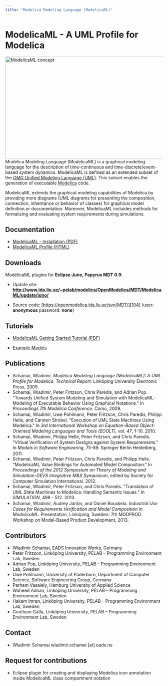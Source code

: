 ```yaml
---
title: "Modelica Modeling Language (ModelicaML)"
---
```

# ModelicaML - A UML Profile for Modelica

<img src="http://www.ida.liu.se/%7Epelab/modelica/OpenModelica/MDT/ModelicaML/pix/modelicaml_concept.png" border="0" alt="ModelicaML concept" width="546" height="327" align="right" name="ModelicaML concept" />Modelica Modeling Language (ModelicaML) is a graphical modeling language for the description of time-continuous and time-discrete/event-based system dynamics. ModelicaML is defined as an extended subset of the <a href="http://www.uml.org/" target="_blank">OMG Unified Modeling Language (UML)</a>. This subset enables the generation of executable <a href="http://www.modelica.org/" target="_blank">Modelica</a> code.

ModelicaML extends the graphical modeling capabilities of Modelica by providing more diagrams (UML diagrams for presenting the composition, connection, inheritance or behavior of classes) for graphical model definition or documentation. Moreover, ModelicaML incluides methods for formalizing and evaluating system requirements during simulations.

## Documentation

  * <a href="http://www.ida.liu.se/%7Epelab/modelica/OpenModelica/MDT/ModelicaML/doc/ModelicaML_getting_started_v12.pdf" target="_blank">ModelicaML - Installation (PDF)</a>
  * <a href="http://www.ida.liu.se/%7Epelab/modelica/OpenModelica/MDT/ModelicaML/doc/ModelicaML_description_profile_version_1_3_2.html" target="_blank">ModelicaML Profile (HTML)</a> 

## Downloads

ModelicaML plugins for **Eclipse Juno, Papyrus MDT 0.9**:

  * Update site: **http://www.ida.liu.se/~pelab/modelica/OpenModelica/MDT/ModelicaML/update/juno/**
<!--
<li><a href="http://www.ida.liu.se/%7Epelab/modelica/OpenModelica/MDT/ModelicaML/examples/" mce_href="http://www.ida.liu.se/%7Epelab/modelica/OpenModelica/MDT/ModelicaML/examples/" target="_blank">ModelicaML example-models</a></li>
-->

  * Source code: [https://openmodelica.ida.liu.se/svn/MDT/][104] (user: **anonymous** password: **none**)

## Tutorials

  * <a href="http://www.ida.liu.se/%7Epelab/modelica/OpenModelica/MDT/ModelicaML/doc/tutorial/ModelicaML_getting_started_tutorial_v03.pdf" target="_blank">ModelicaML Getting Started Tutorial (PDF)</a> <!--, <a href="http://www.ida.liu.se/~pelab/modelica/OpenModelica/MDT/ModelicaML/examples/" mce_href="http://www.ida.liu.se/~pelab/modelica/OpenModelica/MDT/ModelicaML/examples/" target="_blank">Example Models</a> -->

<!--
<li><a href="http://www.ida.liu.se/%7Epelab/modelica/OpenModelica/MDT/ModelicaML/doc/tutorial/ModelicaML_vVDR_tutorial_v02.pdf" mce_href="http://www.ida.liu.se/%7Epelab/modelica/OpenModelica/MDT/ModelicaML/doc/tutorial/ModelicaML_vVDR_tutorial_v02.pdf" target="_blank">ModelicaML vVDR Method Tutorial (PDF)</a></li>
<li><a href="http://www.ida.liu.se/~pelab/modelica/OpenModelica/MDT/ModelicaML/doc/tutorial/ModelicaML_ValueBindings_v01.pdf" mce_href="http://www.ida.liu.se/~pelab/modelica/OpenModelica/MDT/ModelicaML/doc/tutorial/ModelicaML_ValueBindings_v01.pdf" target="_blank">ModelicaML Value Bindings (PDF)</a> </li>
-->

  * <a href="http://www.ida.liu.se/~pelab/modelica/OpenModelica/MDT/ModelicaML/examples/" target="_blank">Example Models</a>

## Publications

  * <span style="line-height: 1.3em; text-indent: -36pt;">Schamai, Wladimir. </span><em style="line-height: 1.3em; text-indent: -36pt;">Modelica Modeling Language (ModelicaML): A UML Profile for Modelica. Technical Report.</em> <span style="line-height: 1.3em; text-indent: -36pt;">Linköping University Electronic Press, 2009.</span>
  * <span style="line-height: 1.3em; text-indent: -36pt;">Schamai, Wladimir, Peter Fritzson, Chris Paredis, and Adrian Pop. "Towards Unified System Modeling and Simulation with ModelicaML: Modeling of Executable Behavior Using Graphical Notations." In </span><em style="line-height: 1.3em; text-indent: -36pt;">Proceedings 7th Modelica Conference</em><span style="line-height: 1.3em; text-indent: -36pt;">. Como, 2009.</span>
  * <span style="line-height: 1.3em; text-indent: -36pt;">Schamai, Wladimir, Uwe Pohlmann, Peter Fritzson, Chris Paredis, Philipp Helle, and Carsten Strobel. "Execution of UML State Machines Using Modelica." In </span><em style="line-height: 1.3em; text-indent: -36pt;">3rd International Workshop on Equation-Based Object-Oriented Modeling Languages and Tools (EOOLT), vol. 47</em><span style="line-height: 1.3em; text-indent: -36pt;">, 1-10. 2010.</span>
  * <span style="line-height: 1.3em; text-indent: -36pt;">Schamai, Wladimir, Philipp Helle, Peter Fritzson, and Chris Paredis. "Virtual Verification of System Designs against System Requirements." In </span><em style="line-height: 1.3em; text-indent: -36pt;">Models in Software Engineering</em><span style="line-height: 1.3em; text-indent: -36pt;">, 75-89. Springer Berlin Heidelberg, 2011.</span>
  * <span style="line-height: 1.3em; text-indent: -36pt;">Schamai, Wladimir, Peter Fritzson, Chris Paredis, and Philipp Helle. "ModelicaML Value Bindings for Automated Model Composition." In </span><em style="line-height: 1.3em; text-indent: -36pt;">Proceedings of the 2012 Symposium on Theory of Modeling and Simulation-DEVS Integrative M&S Symposium</em><span style="line-height: 1.3em; text-indent: -36pt;">, edited by Society for Computer Simulation International. 2012.</span>
  * <span style="line-height: 1.3em; text-indent: -36pt;">Schamai, Wladimir, Peter Fritzson, and Chris Paredis. "Translation of UML State Machines to Modelica: Handling Semantic Issues." In </span><em style="line-height: 1.3em; text-indent: -36pt;">SIMULATION</em><span style="line-height: 1.3em; text-indent: -36pt;">, 498 - 512. 2013.</span>
  * <span style="line-height: 1.3em; text-indent: -36pt;">Schamai, Wladimir, Audrey Jardin, and Daniel Bouskela. </span><em style="line-height: 1.3em; text-indent: -36pt;">Industrial Use Cases for Requirements Verification and Model Composition in ModelicaML.</em> <span style="line-height: 1.3em; text-indent: -36pt;">Presentation, Linköping, Sweden: 7th MODPROD Workshop on Model-Based Product Development, 2013.</span>

## Contributors

  * Wladimir Schamai, EADS Innovation Works, Germany
  * Peter Fritzson, Linköping University, PELAB – Programming Environment Lab, Sweden
  * Adrian Pop, Linköping University, PELAB – Programming Environment Lab, Sweden
  * Uwe Pohlmann, University of Paderborn, Department of Computer Science, Software Engineering Group, Germany
  * Parham Vasaiely, Hamburg University of Applied Science
  * Waheed Adnan, Linköping University, PELAB – Programming Environment Lab, Sweden
  * Hakam Imran, Linköping University, PELAB – Programming Environment Lab, Sweden
  * Goutham Gatla, Linköping University, PELAB – Programming Environment Lab, Sweden

## Contact

  * Wladimir Schamai wladimir.schamai [at] eads.ne

## Request for contributions

  * Eclipse plugin for creating and displaying Modelica icon annotation inside ModelicaML class compartment notation